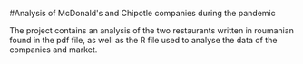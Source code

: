 #Analysis of McDonald's and Chipotle companies during the pandemic

 The project contains an analysis of the two restaurants written in roumanian found in the pdf file, as well as the R file used to analyse the data of the companies and market.
